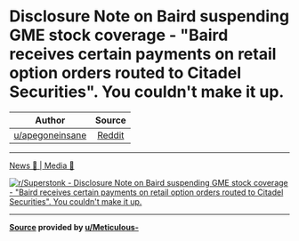 Disclosure Note on Baird suspending GME stock coverage - "Baird receives certain payments on retail option orders routed to Citadel Securities". You couldn't make it up.
=========================================================================================================================================================================

| Author       | Source       | 
| :-------------: |:-------------:|
|  [u/apegoneinsane](https://www.reddit.com/user/apegoneinsane/) | [Reddit](https://www.reddit.com/r/Superstonk/comments/o9okiq/disclosure_note_on_baird_suspending_gme_stock/) | 

---

[News 📰 | Media 📱](https://www.reddit.com/r/Superstonk/search?q=flair_name%3A%22News%20%F0%9F%93%B0%20%7C%20Media%20%F0%9F%93%B1%22&restrict_sr=1)

[![r/Superstonk - Disclosure Note on Baird suspending GME stock coverage - "Baird receives certain payments on retail option orders routed to Citadel Securities". You couldn't make it up.](https://preview.redd.it/qrpq561uf1871.jpg?width=960&crop=smart&auto=webp&s=b01ba98ee3030fffe766199fffdf25adae1842f3)](https://i.redd.it/qrpq561uf1871.jpg)

---

**[Source](https://www.cnbc.com/2021/06/28/baird-suspends-gamestop-stock-coverage-reddit-influence-lack-of-plan.html) provided by [u/Meticulous-](https://www.reddit.com/user/Meticulous-/)**
